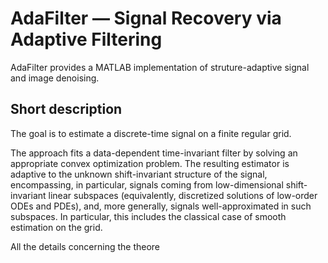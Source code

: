 # AdaFilter — Signal Recovery via Adaptive Filtering

AdaFilter provides a MATLAB implementation of struture-adaptive signal and image denoising.

## Short description

The goal is to estimate a discrete-time signal on a finite regular grid.

The approach fits a data-dependent time-invariant filter by solving an appropriate convex optimization problem.
The resulting estimator is adaptive to the unknown shift-invariant structure of the signal, encompassing, in particular, signals 
coming from low-dimensional shift-invariant linear subspaces (equivalently, discretized solutions of low-order ODEs and PDEs), and, more generally, signals well-approximated in such subspaces. In  particular, this includes the classical case of smooth estimation on the grid.

All the details concerning the theore
